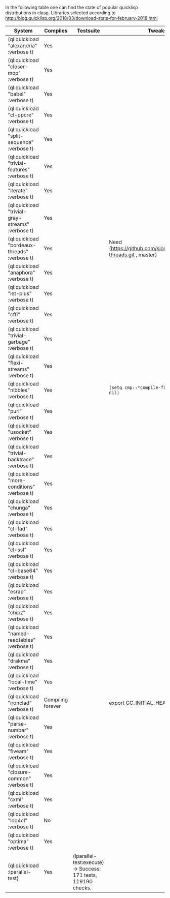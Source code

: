 In the following table one can find the state of popular quicklisp distributions in clasp.
Libraries selected according to http://blog.quicklisp.org/2018/03/download-stats-for-february-2018.html

| System | Compiles | Testsuite | Tweaks |
| ------ | ------ | ------ | ------ |
|(ql:quickload "alexandria" :verbose t)|Yes||| 
|(ql:quickload "closer-mop" :verbose t)|Yes|||
|(ql:quickload "babel" :verbose t)|Yes|||
|(ql:quickload "cl-ppcre" :verbose t)|Yes|||
|(ql:quickload "split-sequence" :verbose t)|Yes|||
|(ql:quickload "trivial-features" :verbose t)|Yes|||
|(ql:quickload "iterate" :verbose t)|Yes|||
|(ql:quickload "trivial-gray-streams" :verbose t)|Yes|||
|(ql:quickload "bordeaux-threads" :verbose t)|Yes||Need (https://github.com/sionescu/bordeaux-threads.git , master)|
|(ql:quickload "anaphora" :verbose t)|Yes|||
|(ql:quickload "let-plus" :verbose t)|Yes|||
|(ql:quickload "cffi" :verbose t)|Yes|||
|(ql:quickload "trivial-garbage" :verbose t)|Yes|||
|(ql:quickload "flexi-streams" :verbose t)|Yes|||
|(ql:quickload "nibbles" :verbose t)|Yes||`(setq cmp::*compile-file-parallel* nil)`|
|(ql:quickload "puri" :verbose t)|Yes|||
|(ql:quickload "usocket" :verbose t)|Yes|||
|(ql:quickload "trivial-backtrace" :verbose t)|Yes|||
|(ql:quickload "more-conditions" :verbose t)|Yes|||
|(ql:quickload "chunga" :verbose t)|Yes|||
|(ql:quickload "cl-fad" :verbose t)|Yes|||
|(ql:quickload "cl+ssl" :verbose t)|Yes|||
|(ql:quickload "cl-base64" :verbose t)|Yes|||
|(ql:quickload "esrap" :verbose t)|Yes|||
|(ql:quickload "chipz" :verbose t)|Yes|||
|(ql:quickload "named-readtables" :verbose t)|Yes|||
|(ql:quickload "drakma" :verbose t)|Yes|||
|(ql:quickload "local-time" :verbose t)|Yes|||
|(ql:quickload "ironclad" :verbose t)|Compiling forever||export GC_INITIAL_HEAP_SIZE=40G|
|(ql:quickload "parse-number" :verbose t)|Yes|||
|(ql:quickload "fiveam" :verbose t)|Yes|||
|(ql:quickload "closure-common" :verbose t)|Yes|||
|(ql:quickload "cxml" :verbose t)|Yes|||
|(ql:quickload "log4cl" :verbose t)|No|||
|(ql:quickload "optima" :verbose t)|Yes|||
|(ql:quickload :lparallel-test) |Yes|(lparallel-test:execute) -> Success: 171 tests, 119190 checks.||
